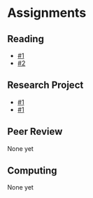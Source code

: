 # Assignments

## Reading

- [#1](reading-01/)
- [#2](reading-02/)

## Research Project

- [#1](project-01/)
- [#1](project-02/)

## Peer Review

None yet

## Computing

None yet
